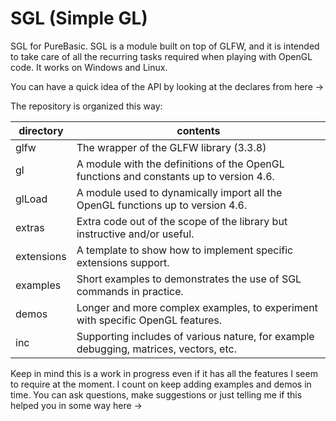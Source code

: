 # SGL (Simple GL)
 SGL for PureBasic.
SGL is a module built on top of GLFW, and it is intended to take care of all the recurring tasks required when playing with OpenGL code. 
It works on Windows and Linux.

You can have a quick idea of the API by looking at the declares from here ->

The repository is organized this way:

| directory | contents |
| ------ | ------ |
| glfw | The wrapper of the GLFW library (3.3.8)|
| gl | A module with the definitions of the OpenGL functions and constants up to version 4.6. |
| glLoad | A module used to dynamically import all the OpenGL functions up to version 4.6.  |
| extras | Extra code out of the scope of the library but instructive and/or useful. |
| extensions | A template to show how to implement specific extensions support. |
| examples | Short examples to demonstrates the use of SGL commands in practice. |
| demos | Longer and more complex examples, to experiment with specific OpenGL features. |
| inc | Supporting includes of various nature, for example debugging, matrices, vectors, etc. |

Keep in mind this is a work in progress even if it has all the features I seem to require at the moment.
I count on keep adding examples and demos in time.
You can ask questions, make suggestions or just telling me if this helped you in some way here ->
